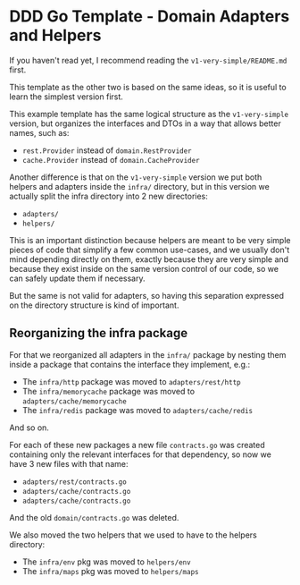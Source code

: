 # DDD Go Template - Domain Adapters and Helpers

If you haven't read yet, I recommend reading the `v1-very-simple/README.md` first.

This template as the other two is based on the same ideas, so it is useful to
learn the simplest version first.

This example template has the same logical structure as the `v1-very-simple` version,
but organizes the interfaces and DTOs in a way that allows better names, such as:

- `rest.Provider` instead of `domain.RestProvider`
- `cache.Provider` instead of `domain.CacheProvider`

Another difference is that on the `v1-very-simple` version we put both
helpers and adapters inside the `infra/` directory, but in this version
we actually split the infra directory into 2 new directories:

- `adapters/`
- `helpers/`

This is an important distinction because helpers are meant to be very simple
pieces of code that simplify a few common use-cases, and we usually don't mind
depending directly on them, exactly because they are very simple and because
they exist inside on the same version control of our code, so we can safely
update them if necessary.

But the same is not valid for adapters, so having this separation expressed
on the directory structure is kind of important.

## Reorganizing the infra package

For that we reorganized all adapters in the `infra/` package by nesting
them inside a package that contains the interface they implement, e.g.:

- The `infra/http` package was moved to `adapters/rest/http`
- The `infra/memorycache` package was moved to `adapters/cache/memorycache`
- The `infra/redis` package was moved to `adapters/cache/redis`

And so on.

For each of these new packages a new file `contracts.go` was created containing
only the relevant interfaces for that dependency, so now we have 3 new files with that name:

- `adapters/rest/contracts.go`
- `adapters/cache/contracts.go`
- `adapters/cache/contracts.go`

And the old `domain/contracts.go` was deleted.

We also moved the two helpers that we used to have to the helpers directory:

- The `infra/env` pkg was moved to `helpers/env`
- The `infra/maps` pkg was moved to `helpers/maps`

